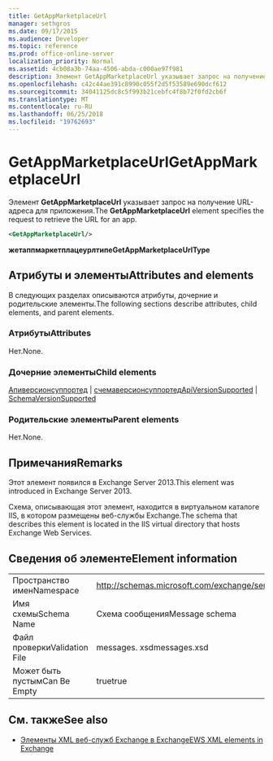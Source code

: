 ```yaml
---
title: GetAppMarketplaceUrl
manager: sethgros
ms.date: 09/17/2015
ms.audience: Developer
ms.topic: reference
ms.prod: office-online-server
localization_priority: Normal
ms.assetid: 4cb08a3b-74aa-4506-abda-c000ae97f981
description: Элемент GetAppMarketplaceUrl указывает запрос на получение URL-адреса для приложения.
ms.openlocfilehash: c42c44ae391c8990c055f2d5f53589e690dcf612
ms.sourcegitcommit: 34041125dc8c5f993b21cebfc4f8b72f0fd2cb6f
ms.translationtype: MT
ms.contentlocale: ru-RU
ms.lasthandoff: 06/25/2018
ms.locfileid: "19762693"
---
```

# <a name="getappmarketplaceurl"></a><span data-ttu-id="2afea-103">GetAppMarketplaceUrl</span><span class="sxs-lookup"><span data-stu-id="2afea-103">GetAppMarketplaceUrl</span></span>

<span data-ttu-id="2afea-104">Элемент **GetAppMarketplaceUrl** указывает запрос на получение URL-адреса для приложения.</span><span class="sxs-lookup"><span data-stu-id="2afea-104">The **GetAppMarketplaceUrl** element specifies the request to retrieve the URL for an app.</span></span> 
  
```XML
<GetAppMarketplaceUrl/>
```

 <span data-ttu-id="2afea-105">**жетаппмаркетплацеурлтипе**</span><span class="sxs-lookup"><span data-stu-id="2afea-105">**GetAppMarketplaceUrlType**</span></span>
## <a name="attributes-and-elements"></a><span data-ttu-id="2afea-106">Атрибуты и элементы</span><span class="sxs-lookup"><span data-stu-id="2afea-106">Attributes and elements</span></span>

<span data-ttu-id="2afea-107">В следующих разделах описываются атрибуты, дочерние и родительские элементы.</span><span class="sxs-lookup"><span data-stu-id="2afea-107">The following sections describe attributes, child elements, and parent elements.</span></span>
  
### <a name="attributes"></a><span data-ttu-id="2afea-108">Атрибуты</span><span class="sxs-lookup"><span data-stu-id="2afea-108">Attributes</span></span>

<span data-ttu-id="2afea-109">Нет.</span><span class="sxs-lookup"><span data-stu-id="2afea-109">None.</span></span>
  
### <a name="child-elements"></a><span data-ttu-id="2afea-110">Дочерние элементы</span><span class="sxs-lookup"><span data-stu-id="2afea-110">Child elements</span></span>

<span data-ttu-id="2afea-111">[Апиверсионсуппортед](apiversionsupported.md) | [счемаверсионсуппортед](schemaversionsupported.md)</span><span class="sxs-lookup"><span data-stu-id="2afea-111">[ApiVersionSupported](apiversionsupported.md) | [SchemaVersionSupported](schemaversionsupported.md)</span></span>
  
### <a name="parent-elements"></a><span data-ttu-id="2afea-112">Родительские элементы</span><span class="sxs-lookup"><span data-stu-id="2afea-112">Parent elements</span></span>

<span data-ttu-id="2afea-113">Нет.</span><span class="sxs-lookup"><span data-stu-id="2afea-113">None.</span></span>
  
## <a name="remarks"></a><span data-ttu-id="2afea-114">Примечания</span><span class="sxs-lookup"><span data-stu-id="2afea-114">Remarks</span></span>

<span data-ttu-id="2afea-115">Этот элемент появился в Exchange Server 2013.</span><span class="sxs-lookup"><span data-stu-id="2afea-115">This element was introduced in Exchange Server 2013.</span></span>
  
<span data-ttu-id="2afea-116">Схема, описывающая этот элемент, находится в виртуальном каталоге IIS, в котором размещены веб-службы Exchange.</span><span class="sxs-lookup"><span data-stu-id="2afea-116">The schema that describes this element is located in the IIS virtual directory that hosts Exchange Web Services.</span></span>
  
## <a name="element-information"></a><span data-ttu-id="2afea-117">Сведения об элементе</span><span class="sxs-lookup"><span data-stu-id="2afea-117">Element information</span></span>

|||
|:-----|:-----|
|<span data-ttu-id="2afea-118">Пространство имен</span><span class="sxs-lookup"><span data-stu-id="2afea-118">Namespace</span></span>  <br/> |http://schemas.microsoft.com/exchange/services/2006/messages  <br/> |
|<span data-ttu-id="2afea-119">Имя схемы</span><span class="sxs-lookup"><span data-stu-id="2afea-119">Schema Name</span></span>  <br/> |<span data-ttu-id="2afea-120">Схема сообщения</span><span class="sxs-lookup"><span data-stu-id="2afea-120">Message schema</span></span>  <br/> |
|<span data-ttu-id="2afea-121">Файл проверки</span><span class="sxs-lookup"><span data-stu-id="2afea-121">Validation File</span></span>  <br/> |<span data-ttu-id="2afea-122">messages. xsd</span><span class="sxs-lookup"><span data-stu-id="2afea-122">messages.xsd</span></span>  <br/> |
|<span data-ttu-id="2afea-123">Может быть пустым</span><span class="sxs-lookup"><span data-stu-id="2afea-123">Can Be Empty</span></span>  <br/> |<span data-ttu-id="2afea-124">true</span><span class="sxs-lookup"><span data-stu-id="2afea-124">true</span></span>  <br/> |
   
## <a name="see-also"></a><span data-ttu-id="2afea-125">См. также</span><span class="sxs-lookup"><span data-stu-id="2afea-125">See also</span></span>



- [<span data-ttu-id="2afea-126">Элементы XML веб-служб Exchange в Exchange</span><span class="sxs-lookup"><span data-stu-id="2afea-126">EWS XML elements in Exchange</span></span>](ews-xml-elements-in-exchange.md)

